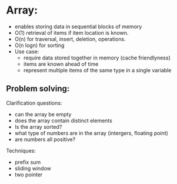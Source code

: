 # Array:

- enables storing data in sequential blocks of memory
- O(1) retrieval of items if item location is known.
- O(n) for traversal, insert, deletion, operations.
- O(n logn) for sorting
- Use case:
  - require data stored together in memory (cache friendlyness)
  - items are known ahead of time
  - represent multiple items of the same type in a single variable

## Problem solving:

Clarification questions:

- can the array be empty
- does the array contain distinct elements
- Is the array sorted?
- what type of numbers are in the array (intergers, floating point)
- are numbers all positive?

Techniques:

- prefix sum
- sliding window
- two pointer
